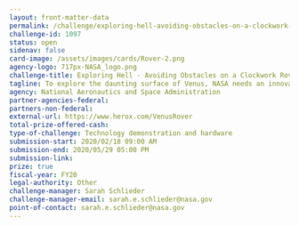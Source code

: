 ```yaml
---
layout: front-matter-data
permalink: /challenge/exploring-hell-avoiding-obstacles-on-a-clockwork-rover/
challenge-id: 1097
status: open
sidenav: false
card-image: /assets/images/cards/Rover-2.png
agency-logo: 717px-NASA_logo.png
challenge-title: Exploring Hell - Avoiding Obstacles on a Clockwork Rover
tagline: To explore the daunting surface of Venus, NASA needs an innovative obstacle avoidance sensor for its mechanical clockwork rover.
agency: National Aeronautics and Space Administration
partner-agencies-federal:
partners-non-federal:
external-url: https://www.herox.com/VenusRover
total-prize-offered-cash:
type-of-challenge: Technology demonstration and hardware
submission-start: 2020/02/18 09:00 AM
submission-end: 2020/05/29 05:00 PM
submission-link:
prize: true
fiscal-year: FY20
legal-authority: Other
challenge-manager: Sarah Schlieder
challenge-manager-email: sarah.e.schlieder@nasa.gov
point-of-contact: sarah.e.schlieder@nasa.gov
---
```




